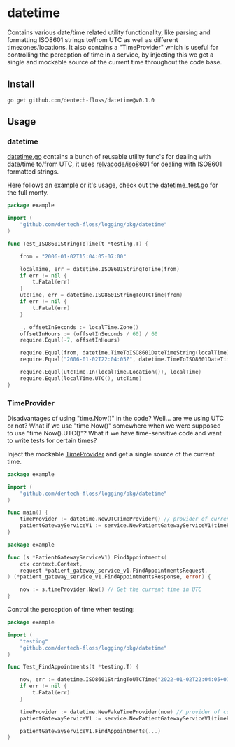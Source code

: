 # datetime

Contains various date/time related utility functionality, like parsing and formatting ISO8601 strings to/from UTC as well as different timezones/locations. It also contains a "TimeProvider" which is useful for controlling the perception of time in a service, by injecting this we get a single and mockable source of the current time throughout the code base.

## Install

```
go get github.com/dentech-floss/datetime@v0.1.0
```

## Usage

### datetime

[datetime.go](https://github.com/dentech-floss/datetime/pkg/datetime/datetime.go) contains a bunch of reusable utility func's for dealing with date/time to/from UTC, it uses [relvacode/iso8601](https://github.com/relvacode/iso8601) for dealing with ISO8601 formatted strings. 

Here follows an example or it's usage, check out the [datetime_test.go](https://github.com/dentech-floss/datetime/pkg/datetime/datetime_test.go) for the full monty.

```go
package example

import (
    "github.com/dentech-floss/logging/pkg/datetime"
)

func Test_ISO8601StringToTime(t *testing.T) {

	from = "2006-01-02T15:04:05-07:00"

	localTime, err = datetime.ISO8601StringToTime(from)
	if err != nil {
		t.Fatal(err)
	}
	utcTime, err = datetime.ISO8601StringToUTCTime(from)
	if err != nil {
		t.Fatal(err)
	}

	_, offsetInSeconds := localTime.Zone()
	offsetInHours := (offsetInSeconds / 60) / 60
	require.Equal(-7, offsetInHours)

	require.Equal(from, datetime.TimeToISO8601DateTimeString(localTime))
	require.Equal("2006-01-02T22:04:05Z", datetime.TimeToISO8601DateTimeString(utcTime))

	require.Equal(utcTime.In(localTime.Location()), localTime)
	require.Equal(localTime.UTC(), utcTime)
}
```

### TimeProvider

Disadvantages of using "time.Now()" in the code? Well... are we using UTC or not? What if we use "time.Now()" somewhere when we were supposed to use "time.Now().UTC()"? What if we have time-sensitive code and want to write tests for certain times? 

Inject the mockable [TimeProvider](https://github.com/dentech-floss/datetime/pkg/datetime/time_provider.go) and get a single source of the current time.

```go
package example

import (
    "github.com/dentech-floss/logging/pkg/datetime"
)

func main() {
    timeProvider := datetime.NewUTCTimeProvider() // provider of current time in UTC
    patientGatewayServiceV1 := service.NewPatientGatewayServiceV1(timeProvider) // inject it
}
```

```go
package example

func (s *PatientGatewayServiceV1) FindAppointments(
    ctx context.Context,
    request *patient_gateway_service_v1.FindAppointmentsRequest,
) (*patient_gateway_service_v1.FindAppointmentsResponse, error) {

    now := s.timeProvider.Now() // Get the current time in UTC
}
```

Control the perception of time when testing:

```go
package example

import (
    "testing"
    "github.com/dentech-floss/logging/pkg/datetime"
)

func Test_FindAppointments(t *testing.T) {

    now, err := datetime.ISO8601StringToUTCTime("2022-01-02T22:04:05+07:00")
    if err != nil {
        t.Fatal(err)
    }

    timeProvider := datetime.NewFakeTimeProvider(now) // provider of current time of choice
    patientGatewayServiceV1 := service.NewPatientGatewayServiceV1(timeProvider) // inject it

    patientGatewayServiceV1.FindAppointments(...)
}
```